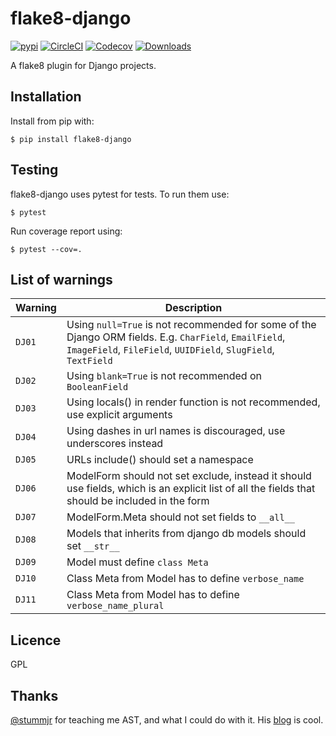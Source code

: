 # flake8-django

[![pypi](https://img.shields.io/pypi/v/flake8-django.svg)](https://pypi.python.org/pypi/flake8-django/)
[![CircleCI](https://circleci.com/gh/rocioar/flake8-django/tree/master.svg?style=shield)](https://circleci.com/gh/rocioar/flake8-django/tree/master)
[![Codecov](https://codecov.io/gh/rocioar/flake8-django/branch/master/graph/badge.svg)](https://codecov.io/gh/rocioar/flake8-django)
[![Downloads](https://pepy.tech/badge/flake8-django)](https://pepy.tech/project/flake8-django)

A flake8 plugin for Django projects.

## Installation

Install from pip with:

```
$ pip install flake8-django
```

## Testing

flake8-django uses pytest for tests. To run them use:

```
$ pytest
````

Run coverage report using:

```
$ pytest --cov=.
```

## List of warnings

| Warning | Description |
| --- | --- |
| `DJ01` | Using `null=True` is not recommended for some of the Django ORM fields. E.g. `CharField`, `EmailField`, `ImageField`, `FileField`, `UUIDField`, `SlugField`, `TextField` |
| `DJ02` | Using `blank=True` is not recommended on `BooleanField`|
| `DJ03` | Using locals() in render function is not recommended, use explicit arguments |
| `DJ04` | Using dashes in url names is discouraged, use underscores instead |
| `DJ05` | URLs include() should set a namespace |
| `DJ06` | ModelForm should not set exclude, instead it should use fields, which is an explicit list of all the fields that should be included in the form |
| `DJ07` | ModelForm.Meta should not set fields to `__all__`|
| `DJ08` | Models that inherits from django db models should set `__str__`|
| `DJ09` | Model must define `class Meta`|
| `DJ10` | Class Meta from Model has to define `verbose_name`|
| `DJ11` | Class Meta from Model has to define `verbose_name_plural`|

## Licence

GPL

## Thanks

[@stummjr](https://github.com/stummjr) for teaching me AST, and what I could do with it. His [blog](https://dunderdoc.wordpress.com/) is cool.
